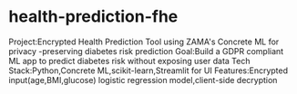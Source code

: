 # health-prediction-fhe
Project:Encrypted Health Prediction Tool using ZAMA's Concrete ML for privacy -preserving diabetes risk prediction
Goal:Build a GDPR compliant ML app to predict diabetes risk without exposing user data
Tech Stack:Python,Concrete ML,scikit-learn,Streamlit for UI
Features:Encrypted input(age,BMI,glucose) logistic regression model,client-side decryption

